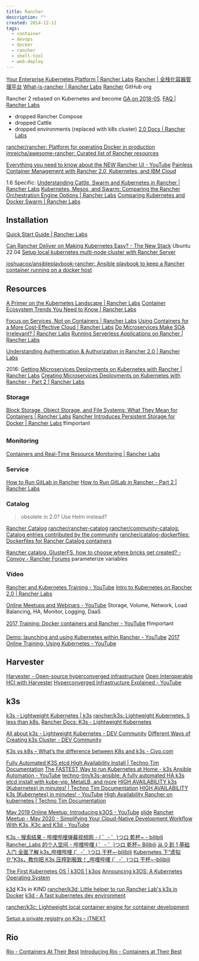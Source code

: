 ```yaml
---
title: Rancher
description: ""
created: 2014-12-11
tags:
  - container
  - devops
  - docker
  - rancher
  - shell-tool
  - web-deploy
---
```


[Your Enterprise Kubernetes Platform | Rancher Labs](https://rancher.com/)
[Rancher | 全栈化容器管理平台](http://www.cnrancher.com/)
[What-is-rancher | Rancher Labs](https://rancher.com/what-is-rancher/)
[Rancher](https://github.com/rancher/) GitHub org

Rancher 2 rebased on Kubernetes and become [GA on 2018-05](https://forums.rancher.com/t/rancher-release-v2-0-0/10239).
[FAQ | Rancher Labs](https://rancher.com/docs/rancher/v2.x/en/faq/)

- dropped Rancher Compose
- dropped Cattle
- dropped environments (replaced with k8s cluster)
  [2.0 Docs | Rancher Labs](https://rancher.com/docs/rancher/v2.x/en/)

[rancher/rancher: Platform for operating Docker in production](https://github.com/rancher/rancher)
[jmreicha/awesome-rancher: Curated list of Rancher resources](https://github.com/jmreicha/awesome-rancher)

[Everything you need to know about the NEW Rancher UI - YouTube](https://www.youtube.com/watch?v=2KSZlE4JTuM)
[Painless Container Management with Rancher 2.0, Kubernetes, and IBM Cloud](https://medium.com/ibm-watson-data-lab/painless-container-management-with-rancher-2-0-kubernetes-and-ibm-cloud-5a14ac2d4ccc)

1.6 Specific:
[Understanding Cattle, Swarm and Kubernetes in Rancher | Rancher Labs](http://rancher.com/cattle-swarm-kubernetes-side-side/)
[Kubernetes, Mesos, and Swarm: Comparing the Rancher Orchestration Engine Options | Rancher Labs](http://rancher.com/comparing-rancher-orchestration-engine-options/)
[Comparing Kubernetes and Docker Swarm | Rancher Labs](https://rancher.com/comparing-kubernetes-and-docker-swarm/)

## Installation

[Quick Start Guide | Rancher Labs](https://rancher.com/docs/rancher/v2.x/en/quick-start-guide/)

[Can Rancher Deliver on Making Kubernetes Easy? - The New Stack](https://thenewstack.io/can-rancher-deliver-on-making-kubernetes-easy/) Ubuntu 22.04
[Setup local kubernetes multi-node cluster with Rancher Server](https://medium.com/@kwonghung.yip/setup-local-kubernetes-multi-node-cluster-with-rancher-server-fdb7a0669b5c)

[joshuacox/ansibleplaybook-rancher: Ansible playbook to keep a Rancher container running on a docker host](https://github.com/joshuacox/ansibleplaybook-rancher)

## Resources

[A Primer on the Kubernetes Landscape | Rancher Labs](http://rancher.com/primer-kubernetes-landscape/)
[Container Ecosystem Trends You Need to Know | Rancher Labs](http://rancher.com/container-ecosystem-trends-need-know/)

[Focus on Services, Not on Containers | Rancher Labs](http://rancher.com/focus-services-not-containers/)
[Using Containers for a More Cost-Effective Cloud | Rancher Labs](http://rancher.com/using-containers-cost-effective-cloud/)
[Do Microservices Make SOA Irrelevant? | Rancher Labs](http://rancher.com/microservices-make-soa-irrelevant/)
[Running Serverless Applications on Rancher | Rancher Labs](http://rancher.com/running-serverless-applications-rancher/)

[Understanding Authentication & Authorization in Rancher 2.0 | Rancher Labs](https://rancher.com/blog/2018/2018-05-04-authentication-authorization-rancher2/)

2016:
[Getting Microservices Deployments on Kubernetes with Rancher | Rancher Labs](http://rancher.com/getting-micro-services-production-kubernetes/)
[Creating Microservices Deployments on Kubernetes with Rancher - Part 2 | Rancher Labs](https://rancher.com/creating-microservices-deployments-on-kubernetes-with-rancher-part-2/)

### Storage

[Block Storage, Object Storage, and File Systems: What They Mean for Containers | Rancher Labs](http://rancher.com/block-object-file-storage-containers/)
[Rancher Introduces Persistent Storage for Docker | Rancher Labs](http://rancher.com/how-rancher-storage-services-unleash-the-power-of-software-defined-storage/) ❗!important

### Monitoring

[Containers and Real-Time Resource Monitoring | Rancher Labs](http://rancher.com/containers-real-time-resource-monitoring/)

### Service

[How to Run GitLab in Rancher](http://rancher.com/how-to-run-gitlab-in-rancher-1/)
[How to Run GitLab in Rancher - Part 2 | Rancher Labs](http://rancher.com/run-gitlab-rancher-2/)

### Catalog

> obsolete in 2.0? Use Helm instead?

[Rancher Catalog](https://rancher.com/docs/rancher/v1.6/en/catalog/)
[rancher/rancher-catalog](https://github.com/rancher/rancher-catalog/)
[rancher/community-catalog: Catalog entries contributed by the community](https://github.com/rancher/community-catalog)
[rancher/catalog-dockerfiles: Dockerfiles for Rancher Catalog containers](https://github.com/rancher/catalog-dockerfiles)

[Rancher catalog, GlusterFS, how to choose where bricks get created? - Convoy - Rancher Forums](https://forums.rancher.com/t/rancher-catalog-glusterfs-how-to-choose-where-bricks-get-created/2103) parameterize variables

### Video

[Rancher and Kubernetes Training - YouTube](https://www.youtube.com/playlist?list=PLfAoTEAPazb4fQQwOxY3uXsO_UBK3fEPG)
[Intro to Kubernetes on Rancher 2.0 | Rancher Labs](https://rancher.com/events/training/2018-training-25/)

[Online Meetups and Webinars - YouTube](https://www.youtube.com/playlist?list=PLfAoTEAPazb5Q1eQcbdHqW4eJcDDdn9RF)
Storage, Volume, Network, Load Balancing, HA, Monitor, Logging, DaaS

[2017 Training: Docker containers and Rancher - YouTube](https://www.youtube.com/watch?v=8K14A_CZFdI) ❗!important

[Demo: launching and using Kubernetes within Rancher - YouTube](https://www.youtube.com/watch?v=kbsbZHCNfrg)
[2017 Online Training: Using Kubernetes - YouTube](https://www.youtube.com/watch?v=YRmUu2YXj7w)

## Harvester

[Harvester - Open-source hyperconverged infrastructure](https://harvesterhci.io/)
[Open Interoperable HCI with Harvester](https://www.rancher.com/products/harvester)
[Hyperconverged Infrastructure Explained - YouTube](https://www.youtube.com/watch?v=xZvLvKv1rjs)

## k3s

[k3s - Lightweight Kubernetes | k3s](https://k3s.io/)
[rancher/k3s: Lightweight Kubernetes. 5 less than k8s.](https://github.com/rancher/k3s)
[Rancher Docs: K3s - Lightweight Kubernetes](https://rancher.com/docs/k3s/latest/en/)

[All about k3s - Lightweight Kubernetes - DEV Community](https://dev.to/abhinavd26/all-about-k3s-lightweight-kubernetes-3ell)
[Different Ways of Creating k3s Cluster - DEV Community](https://dev.to/abhinavd26/different-ways-of-creating-k3s-cluster-p7m)

[K3s vs k8s – What’s the difference between K8s and k3s - Civo.com](https://www.civo.com/blog/k8s-vs-k3s)

[Fully Automated K3S etcd High Availability Install | Techno Tim Documentation](https://docs.technotim.live/posts/k3s-etcd-ansible/)
[The FASTEST Way to run Kubernetes at Home - k3s Ansible Automation - YouTube](https://www.youtube.com/watch?v=CbkEWcUZ7zM)
[techno-tim/k3s-ansible: A fully automated HA k3s etcd install with kube-vip, MetalLB, and more](https://github.com/techno-tim/k3s-ansible)
[HIGH AVAILABILITY k3s (Kubernetes) in minutes! | Techno Tim Documentation](https://docs.technotim.live/posts/k3s-ha-install/)
[HIGH AVAILABILITY k3s (Kubernetes) in minutes! - YouTube](https://www.youtube.com/watch?v=UoOcLXfa8EU)
[High Availability Rancher on kubernetes | Techno Tim Documentation](https://docs.technotim.live/posts/rancher-ha-install/)

[May 2019 Online Meetup: Introducing k3OS - YouTube](https://www.youtube.com/watch?v=cmKCYfvRGL8) [slide](https://info.rancher.com/e2t/c/*W2v_-9D5BGqnvW48QkRS3S-F8t0/*W7ch8pC5WQ3YjW6nH9S147GPX10/5/f18dQhb0S1V22RwkM_LZMS_CQS34W1H8tCW1cTS9DW5k02jz4M2vQ0W30Fmlf7Q3SF1W1_Mg4R3Gf54jW88Z7Jk6FXpgyW2FXCYD2dxt5SW8Y783w8XQgDjW2sQCNy8CsG0SMW7QV1Lf3W8W8HLjvz95L5mmW6w-b5h6xH3_4V9HfcS2F6_t1W6R4SpS3VZKVMVk3CM06ttx10N5f-0BVCzyqcW7X9S0R7gzpRnW1Xfd9m6dcK3nW8sP7jJ6dcmqrN6Tb5T61zcdRW7RWsy77Rq5HSW8J9BFD4DZh-JW6mJxcH38Z-wnVW55F82hcfGQW53qxHH2ZcGwFN5DMnQ28h7PXW68h8LJ1RM_v3W47c0rT1nrgTkVt6w863P7BBCW6060td5LyC-XW6j2SsX2l2KH4Mx1d99gzVwxW6p7t8z1zP5wcW1168qL63kd9lVTDHNJ8Qd6f2W4kXG1-16CmklW2FNv068KF_D_W1Hgcw921hWmSW9bwH_r11tstYW8PZC5S54MVTFW79r1br69rjR6W3sXQN_4VyfJXV_JYkX3XTrFnVdPK1x7QB1_LW3SbzC271mSybW5GMXJz7-5PxHW8mPshD5641BDW2jPKp32W6nfDW97dJdj80rZRGW9l_bRc97vk0yW2sZlrH1pmPrxf5VHnxs04)
[Rancher Meetup - May 2020 - Simplifying Your Cloud-Native Development Workflow With K3s, K3c and K3d - YouTube](https://www.youtube.com/watch?v=hMr3prm9gDM)

[K3s - 搜索结果 - 哔哩哔哩弹幕视频网 - ( ゜- ゜)つロ 乾杯~ - bilibili](https://search.bilibili.com/all?keyword=K3s&from_source=video_tag)
[Rancher_Labs 的个人空间 - 哔哩哔哩 ( ゜- ゜)つロ 乾杯~ Bilibili](https://space.bilibili.com/430496045?from=search&seid=17362708775845895585)
[从 0 到 1 基础入门 全面了解 k3s\_哔哩哔哩 (゜-゜)つロ 干杯~-bilibili](https://www.bilibili.com/video/BV1g7411G7By)
[Kubernetes 下“虚拟化”K3s，教你把 K3s 压榨到极致！\_哔哩哔哩 (゜-゜)つロ 干杯~-bilibili](https://www.bilibili.com/video/BV1k54y1q7ME)

[The First Kubernetes OS | k3OS | k3os](https://www.k3os.io/)
[Announcing k3OS: A Kubernetes Operating System](https://rancher.com/blog/2019/announcing-k3os-kubernetes-operating-system/)

[k3d](https://k3d.io/) K3s in KIND
[rancher/k3d: Little helper to run Rancher Lab's k3s in Docker](https://github.com/rancher/k3d)
[k3d - A fast kubernetes dev environment](https://blog.zeerorg.site/post/k3d-kubernetes-dev-env)

[rancher/k3c: Lightweight local container engine for container development](https://github.com/rancher/k3c)

[Setup a private registry on K3s – ITNEXT](https://itnext.io/setup-a-private-registry-on-k3s-f30404f8e4d3)

## Rio

[Rio - Containers At Their Best](https://rio.io/)
[Introducing Rio - Containers at Their Best](https://rancher.com/blog/2019/introducing-rio)
